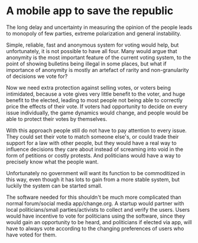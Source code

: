 # A mobile app to save the republic

The long delay and uncertainty in measuring the opinion of the people leads to monopoly of few parties, extreme polarization and general instability.

Simple, reliable, fast and anonymous system for voting would help, but unfortunately, it is not possible to have all four. Many would argue that anonymity is the most important feature of the current voting system, to the point of showing bulletins being illegal in some places, but what if importance of anonymity is mostly an artefact of rarity and non-granularity of decisions we vote for?

Now we need extra protection against selling votes, or voters being intimidated, because a vote gives very little benefit to the voter, and huge benefit to the elected, leading to most people not being able to correctly price the effects of their vote. If voters had opportunity to decide on every issue individually, the game dynamics would change, and people would be able to protect their votes by themselves.

With this approach people still do not have to pay attention to every issue. They could set their vote to match someone else's, or could trade their support for a law with other people, but they would have a real way to influence decisions they care about instead of screaming into void in the form of petitions or costly protests. And politicians would have a way to precisely know what the people want.

Unfortunately no government will want its function to be commoditized in this way, even though it has lots to gain from a more stable system, but luckily the system can be started small.

The software needed for this shouldn't be much more complicated than normal forum/social media app/change.org. A startup would partner with local politicians/small parties/activists to collect and verify the users. Users would have incentive to vote for politicians using the software, since they would gain an opportunity to be heard, and politicians if elected via app, will have to always vote according to the changing preferences of users who have voted for them.

